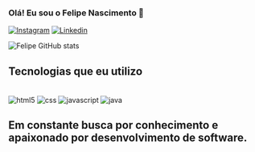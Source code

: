 ### Olá! Eu sou o Felipe Nascimento 🫡

[![Instagram](https://img.shields.io/badge/Instagram-E4405F?style=for-the-badge&logo=instagram&logoColor=white)](https://instagram.com/felipen4scimento)
[![Linkedin](https://img.shields.io/badge/LinkedIn-0077B5?style=for-the-badge&logo=linkedin&logoColor=white)](https://www.linkedin.com/in/felipe-nascimento-a336a81ba/)

![Felipe GitHub stats](https://github-readme-stats.vercel.app/api?username=felipenascimento2001&show_icons=true&theme=dracula)

## Tecnologias que eu utilizo

<div style="display: inline_block"><br/>
<img align="center" alt="html5" src="https://img.shields.io/badge/HTML5-E34F26?style=for-the-badge&logo=html5&logoColor=white"/>
<img align="center" alt="css" src="https://img.shields.io/badge/CSS3-1572B6?style=for-the-badge&logo=css3&logoColor=white"/>
<img align="center" alt="javascript" src="https://img.shields.io/badge/JavaScript-323330?style=for-the-badge&logo=javascript&logoColor=F7DF1E"/>
<img align="center" alt="java" src="https://img.shields.io/badge/Java-ED8B00?style=for-the-badge&logo=openjdk&logoColor=white"/>
</div>

## Em constante busca por conhecimento e apaixonado por desenvolvimento de software.
